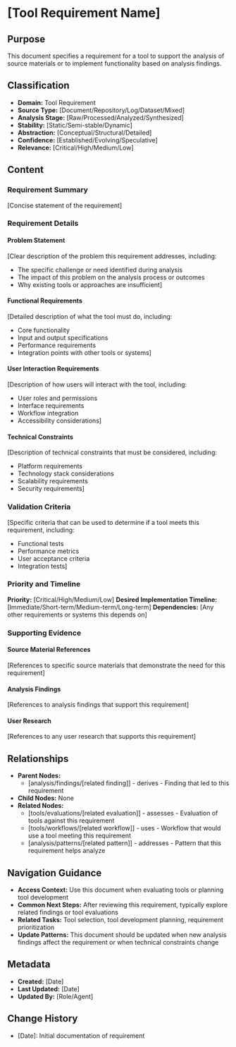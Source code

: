 # [Tool Requirement Name]

## Purpose
This document specifies a requirement for a tool to support the analysis of source materials or to implement functionality based on analysis findings.

## Classification
- **Domain:** Tool Requirement
- **Source Type:** [Document/Repository/Log/Dataset/Mixed]
- **Analysis Stage:** [Raw/Processed/Analyzed/Synthesized]
- **Stability:** [Static/Semi-stable/Dynamic]
- **Abstraction:** [Conceptual/Structural/Detailed]
- **Confidence:** [Established/Evolving/Speculative]
- **Relevance:** [Critical/High/Medium/Low]

## Content

### Requirement Summary

[Concise statement of the requirement]

### Requirement Details

#### Problem Statement
[Clear description of the problem this requirement addresses, including:
- The specific challenge or need identified during analysis
- The impact of this problem on the analysis process or outcomes
- Why existing tools or approaches are insufficient]

#### Functional Requirements
[Detailed description of what the tool must do, including:
- Core functionality
- Input and output specifications
- Performance requirements
- Integration points with other tools or systems]

#### User Interaction Requirements
[Description of how users will interact with the tool, including:
- User roles and permissions
- Interface requirements
- Workflow integration
- Accessibility considerations]

#### Technical Constraints
[Description of technical constraints that must be considered, including:
- Platform requirements
- Technology stack considerations
- Scalability requirements
- Security requirements]

### Validation Criteria

[Specific criteria that can be used to determine if a tool meets this requirement, including:
- Functional tests
- Performance metrics
- User acceptance criteria
- Integration tests]

### Priority and Timeline

**Priority:** [Critical/High/Medium/Low]
**Desired Implementation Timeline:** [Immediate/Short-term/Medium-term/Long-term]
**Dependencies:** [Any other requirements or systems this depends on]

### Supporting Evidence

#### Source Material References
[References to specific source materials that demonstrate the need for this requirement]

#### Analysis Findings
[References to analysis findings that support this requirement]

#### User Research
[References to any user research that supports this requirement]

## Relationships
- **Parent Nodes:** 
  - [analysis/findings/[related finding]] - derives - Finding that led to this requirement
- **Child Nodes:** None
- **Related Nodes:** 
  - [tools/evaluations/[related evaluation]] - assesses - Evaluation of tools against this requirement
  - [tools/workflows/[related workflow]] - uses - Workflow that would use a tool meeting this requirement
  - [analysis/patterns/[related pattern]] - addresses - Pattern that this requirement helps analyze

## Navigation Guidance
- **Access Context:** Use this document when evaluating tools or planning tool development
- **Common Next Steps:** After reviewing this requirement, typically explore related findings or tool evaluations
- **Related Tasks:** Tool selection, tool development planning, requirement prioritization
- **Update Patterns:** This document should be updated when new analysis findings affect the requirement or when technical constraints change

## Metadata
- **Created:** [Date]
- **Last Updated:** [Date]
- **Updated By:** [Role/Agent]

## Change History
- [Date]: Initial documentation of requirement
